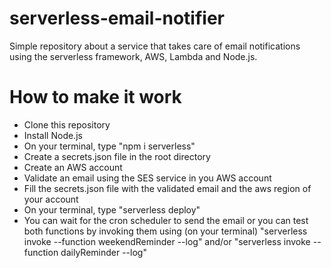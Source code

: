 # serverless-email-notifier
Simple repository about a service that takes care of email notifications using the serverless framework, AWS, Lambda and Node.js.
# How to make it work
- Clone this repository
- Install Node.js
- On your terminal, type "npm i serverless"
- Create a secrets.json file in the root directory
- Create an AWS account
- Validate an email using the SES service in you AWS account
- Fill the secrets.json file with the validated email and the aws region of your account
- On your terminal, type "serverless deploy"
- You can wait for the cron scheduler to send the email or you can test both functions by invoking them using (on your terminal) "serverless invoke --function weekendReminder --log" and/or "serverless invoke --function dailyReminder --log"